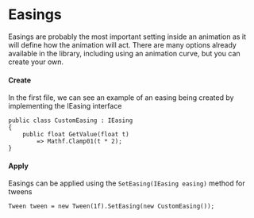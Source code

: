 # Easings

Easings are probably the most important setting inside an animation as it will define how the animation will act. There are many options already available in the library, including using an animation curve, but you can create your own.

#### Create
<div class="flex-container">
  <div class="flex-column">
In the first file, we can see an example of an easing being created by implementing the IEasing interface
  </div>
  <div class="flex-column">
    <pre><code class="lang-csharp hljs language-csharp">public class CustomEasing : IEasing
{
    public float GetValue(float t)
        => Mathf.Clamp01(t * 2);
}</code></pre>
  </div>
</div>

#### Apply
<div class="flex-container">
  <div class="flex-column">
Easings can be applied using the <code>SetEasing(IEasing easing)</code> method for tweens
  </div>
  <div class="flex-column">
    <pre><code class="lang-csharp hljs language-csharp">Tween tween = new Tween(1f).SetEasing(new CustomEasing());</code></pre>
  </div>
</div>